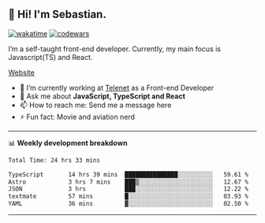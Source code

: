 ## 👋 Hi! I'm Sebastian.

[![wakatime](https://wakatime.com/badge/user/df0036c6-328a-4a39-be9b-e49417ed22a1.svg)](https://wakatime.com/@df0036c6-328a-4a39-be9b-e49417ed22a1)
[![codewars](https://www.codewars.com/users/sebavuye/badges/small)](https://www.codewars.com/users/sebavuye)

I’m a self-taught front-end developer. Currently, my main focus is Javascript(TS) and React.

[Website](https://sebastianvuye.be)

- 🔭 I’m currently working at [Telenet](https://telenet.be/) as a Front-end Developer
- 💬 Ask me about **JavaScript, TypeScript and React**
- 📫 How to reach me: Send me a message here
- ⚡ Fun fact: Movie and aviation nerd

-------

📊 **Weekly development breakdown**

<!--START_SECTION:waka-->

```txt
Total Time: 24 hrs 33 mins

TypeScript       14 hrs 39 mins  ███████████████░░░░░░░░░░   59.61 %
Astro            3 hrs 7 mins    ███▒░░░░░░░░░░░░░░░░░░░░░   12.67 %
JSON             3 hrs           ███░░░░░░░░░░░░░░░░░░░░░░   12.22 %
textmate         57 mins         █░░░░░░░░░░░░░░░░░░░░░░░░   03.93 %
YAML             36 mins         ▓░░░░░░░░░░░░░░░░░░░░░░░░   02.50 %
```

<!--END_SECTION:waka-->
-------
